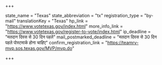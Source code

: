 +++

state_name = "Texas"
state_abbreviation = "tx"
registration_type = "by-mail"
translationKey = "Texas"
hp_link = "https://www.votetexas.gov/index.html"
more_info_link = "https://www.votetexas.gov/register-to-vote/index.html"
ip_deadline = "मतदान दिवस से 30 दिन पहले"
mail_postmarked_deadline = "मतदान दिवस से 30 दिन पहले पोस्टमार्क होना चाहिए"
confirm_registration_link = "https://teamrv-mvp.sos.texas.gov/MVP/mvp.do"

+++